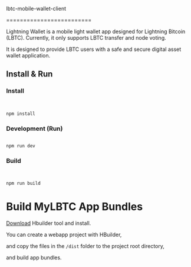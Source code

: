 lbtc-mobile-wallet-client


=========================



Lightning Wallet is a mobile light wallet app designed for Lightning Bitcoin (LBTC). Currently, it only supports LBTC transfer and node voting. 



It is designed to provide LBTC users with a safe and secure digital asset wallet application.



## Install & Run



### Install


```shell


npm install
```


### Development (Run)


```shell

npm run dev
```


### Build



```shell


npm run build
```



Build MyLBTC App Bundles
========================


[Download](http://www.dcloud.io/) Hbuilder tool and install.


You can create a webapp project with HBuilder, 

and copy the files in the `/dist` folder to the project root directory, 

and build app bundles.

